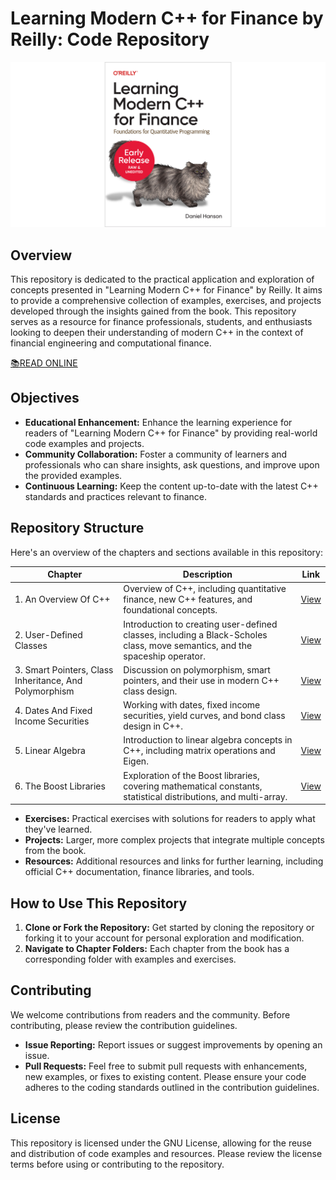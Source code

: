 # Learning Modern C++ for Finance by Reilly: Code Repository

![main_image](assets/img/main.png)

## Overview
This repository is dedicated to the practical application and exploration of concepts presented in "Learning Modern C++ for Finance" by Reilly. It aims to provide a comprehensive collection of examples, exercises, and projects developed through the insights gained from the book. This repository serves as a resource for finance professionals, students, and enthusiasts looking to deepen their understanding of modern C++ in the context of financial engineering and computational finance.

[📚READ ONLINE](https://learning.oreilly.com/library/view/learning-modern-c/9781098100797/ch01.html)

## Objectives
- **Educational Enhancement:** Enhance the learning experience for readers of "Learning Modern C++ for Finance" by providing real-world code examples and projects.
- **Community Collaboration:** Foster a community of learners and professionals who can share insights, ask questions, and improve upon the provided examples.
- **Continuous Learning:** Keep the content up-to-date with the latest C++ standards and practices relevant to finance.

## Repository Structure

Here's an overview of the chapters and sections available in this repository:

| Chapter | Description | Link |
|---------|-------------|------|
| 1. An Overview Of C++ | Overview of C++, including quantitative finance, new C++ features, and foundational concepts. | [View](1_An_Overview_Of_C++) |
| 2. User-Defined Classes | Introduction to creating user-defined classes, including a Black-Scholes class, move semantics, and the spaceship operator. | [View](2_User-Defined_Classes) |
| 3. Smart Pointers, Class Inheritance, And Polymorphism | Discussion on polymorphism, smart pointers, and their use in modern C++ class design. | [View](3_Smart_Pointers_Class_Inheritance_And_Polymorphism) |
| 4. Dates And Fixed Income Securities | Working with dates, fixed income securities, yield curves, and bond class design in C++. | [View](4_Dates_And_Fixed_Income_Securities) |
| 5. Linear Algebra | Introduction to linear algebra concepts in C++, including matrix operations and Eigen. | [View](5_Linear_Algebra) |
| 6. The Boost Libraries | Exploration of the Boost libraries, covering mathematical constants, statistical distributions, and multi-array. | [View](6_The_Boost_Libraries) |


- **Exercises:** Practical exercises with solutions for readers to apply what they've learned.
- **Projects:** Larger, more complex projects that integrate multiple concepts from the book.
- **Resources:** Additional resources and links for further learning, including official C++ documentation, finance libraries, and tools.

## How to Use This Repository
1. **Clone or Fork the Repository:** Get started by cloning the repository or forking it to your account for personal exploration and modification.
2. **Navigate to Chapter Folders:** Each chapter from the book has a corresponding folder with examples and exercises.

## Contributing
We welcome contributions from readers and the community. Before contributing, please review the contribution guidelines.

- **Issue Reporting:** Report issues or suggest improvements by opening an issue.
- **Pull Requests:** Feel free to submit pull requests with enhancements, new examples, or fixes to existing content. Please ensure your code adheres to the coding standards outlined in the contribution guidelines.

## License
This repository is licensed under the GNU License, allowing for the reuse and distribution of code examples and resources. Please review the license terms before using or contributing to the repository.
